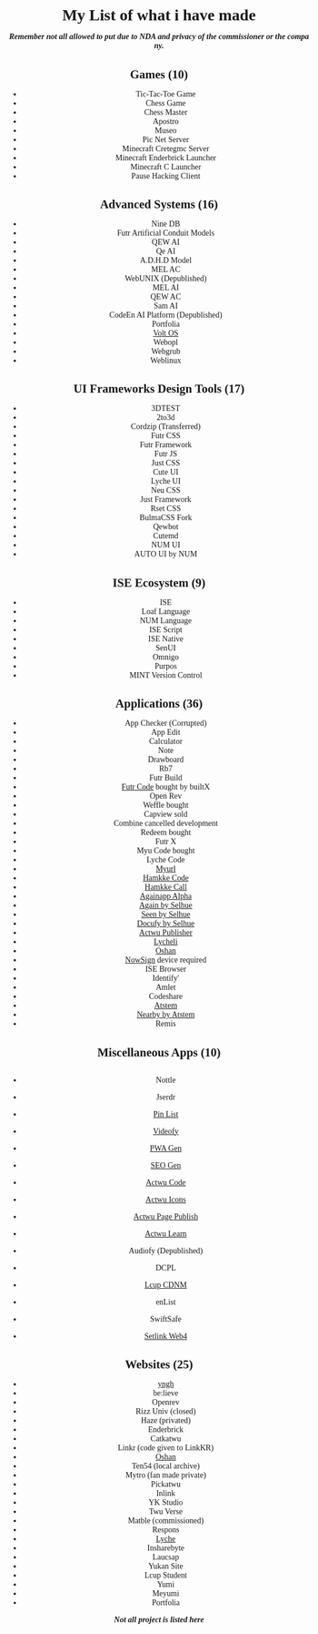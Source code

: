 <meta charset="UTF-8">
<meta http-equiv="X-UA-Compatible" content="IE=edge">
<meta name="viewport" content="width=device-width, initial-scale=1.0, maximum-scale=1, user-scalable=no">
<link rel="preload" as='style' href="https://actwu.github.io/md2.css"/>
<link rel="stylesheet" href="https://actwu.github.io/md2.css"/>
<link rel="preload" as='https://cdn.jsdelivr.net/gh/iselang/iselang.github.io@main/num.min.js'/>
<script src="https://cdn.jsdelivr.net/gh/iselang/iselang.github.io@main/num.min.js"></script>
<style> body{margin:auto;padding:0.4em !important;} *:not(last-child){margin-bottom:var(--mar);} * {border: unset;outline: unset; word-break: break-all;}
body{margin:auto;background:var(--b);color:var(--f);font-family:var(--font);display:flex;flex-direction:column;padding:5px;box-sizing:border-box;width:100vw;max-width:540px;text-align:center;justify-content:center;place-content:center;align-content:center;min-height:100svh;} </style>
<script>
app('Actwu-List'); fav(3);
</script>

# My List of what i have made

***Remember not all allowed to put due to NDA and privacy of the commissioner or the company.***

## Games (10)
- Tic-Tac-Toe Game
- Chess Game
- Chess Master
- Apostro
- Museo
- Pic Net Server
- Minecraft Cretegmc Server
- Minecraft Enderbrick Launcher
- Minecraft C Launcher
- Pause Hacking Client

## Advanced Systems (16)
- Nine DB
- Futr Artificial Conduit Models
- QEW AI
- Qe AI
- A.D.H.D Model
- MEL AC
- WebUNIX (Depublished)
- MEL AI
- QEW AC
- Sam AI
- CodeEn AI Platform (Depublished)
- Portfolia
- [Volt OS](https://voltos.web.app/)
- Webopl
- Webgrub
- Weblinux

## UI Frameworks Design Tools (17)
- 3DTEST
- 2to3d
- Cordzip (Transferred)
- Futr CSS
- Futr Framework
- Futr JS
- Just CSS
- Cute UI
- Lyche UI
- Neu CSS
- Just Framework
- Rset CSS
- BulmaCSS Fork
- Qewbot
- Cutemd
- NUM UI
- AUTO UI by NUM

## ISE Ecosystem (9)
- ISE
- Loaf Language
- NUM Language
- ISE Script
- ISE Native
- SenUI
- Omnigo
- Purpos
- MINT Version Control

## Applications (36)
- App Checker (Corrupted)
- App Edit
- Calculator
- Note
- Drawboard
- Rb7
- Futr Build
- [Futr Code](https://actwu.github.io/code) bought by builtX
- Open Rev
- Weffle bought
- Capview sold
- Combine cancelled development
- Redeem bought
- Futr X
- Myu Code bought
- Lyche Code
- [Myurl](https://myurl.github.io/)
- [Hamkke Code](https://hamkke.web.app/)
- [Hamkke Call](https://hamkke.web.app/call/)
- [Againapp Alpha](https://again.github.io/)
- [Again by Selhue](https://selhue.com/again)
- [Seen by Selhue](https://selhue.com/seen)
- [Docufy by Selhue](https://selhue.com/doc)
- [Actwu Publisher](https://actwu.github.io/page)
- [Lycheli](https://lyche.li/)
- [Oshan](https://oshan.top/)
- [NowSign](https://nowsign.web.app/) device required
- ISE Browser
- Identify'
- Amlet
- Codeshare
- [Atstem](https://atstem.web.app/)
- [Nearby by Atstem](https://atstem.web.app/nearby)
- Remis

## Miscellaneous Apps (10)
- Nottle
- Jserdr
- [Pin List](https://pinlist.vercel.app/)
- [Videofy](https://videofy.web.app/)
- [PWA Gen](actwu.github.io/gen/pwa)
- [SEO Gen](https://actwu.github.io/gen/seo)
- [Actwu Code](https://actwu.github.io/gen/seo)
- [Actwu Icons](https://actwu.github.io/icon)
- [Actwu Page Publish](https://actwu.github.io/page)
- [Actwu Learn](https://actwu.github.io/learn)

- Audiofy (Depublished)
- DCPL
- [Lcup CDNM](https://lcup.web.app/cdnm)
- enList
- SwiftSafe
- [Setlink Web4](https://setlink.web.app/)

## Websites (25)
- [yngh](https://lyche.li/yngh)
- be:lieve
- Openrev
- Rizz Univ (closed)
- Haze (privated)
- Enderbrick
- Catkatwu
- Linkr (code given to LinkKR)
- [Oshan](https://oshan.top/)
- Ten54 (local archive)
- Mytro (fan made private)
- Pickatwu
- Inlink
- YK Studio
- Twu Verse
- Matble (commissioned)
- Respons
- [Lyche](https://lyche.li/)
- Insharebyte
- Laucsap
- Yukan Site
- Lcup Student
- Yumi
- Meyumi
- Portfolia

***Not all project is listed here***
